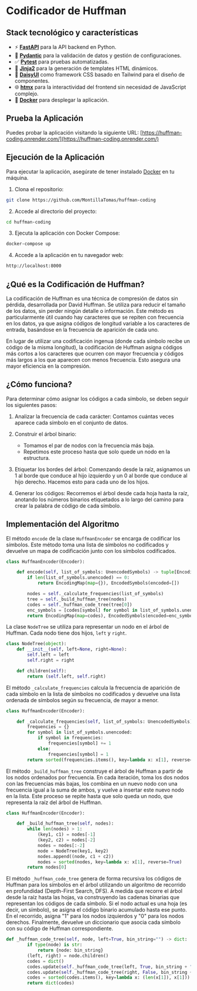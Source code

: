 # Codificador de Huffman

## Stack tecnológico y características

- ⚡ [**FastAPI**](https://fastapi.tiangolo.com) para la API backend en Python.
- 🧰 [**Pydantic**](https://docs.pydantic.dev) para la validación de datos y gestión de configuraciones.
- ✅ [**Pytest**](https://pytest.org) para pruebas automatizadas.
- 📝 [**Jinja2**](https://jinja.palletsprojects.com) para la generación de templates HTML dinámicos.
- 🎨 [**DaisyUI**](https://daisyui.com) como framework CSS basado en Tailwind para el diseño de componentes.
- 🌐 [**htmx**](https://htmx.org) para la interactividad del frontend sin necesidad de JavaScript complejo.
- 🐋 [**Docker**](https://www.docker.com) para desplegar la aplicación.

## Prueba la Aplicación

Puedes probar la aplicación visitando la siguiente URL: [https://huffman-coding.onrender.com/](https://huffman-coding.onrender.com/)

## Ejecución de la Aplicación

Para ejecutar la aplicación, asegúrate de tener instalado [Docker](https://www.docker.com) en tu máquina.

1. Clona el repositorio:

```bash
git clone https://github.com/MontillaTomas/huffman-coding
```

2. Accede al directorio del proyecto:

```bash
cd huffman-coding
```

3. Ejecuta la aplicación con Docker Compose:

```bash
docker-compose up
```

4. Accede a la aplicación en tu navegador web:

```bash
http://localhost:8000
```

## ¿Qué es la Codificación de Huffman?

La codificación de Huffman es una técnica de compresión de datos sin pérdida, desarrollada por David Huffman. Se utiliza para reducir el tamaño de los datos, sin perder ningún detalle o información. Este método es particularmente útil cuando hay caracteres que se repiten con frecuencia en los datos, ya que asigna códigos de longitud variable a los caracteres de entrada, basándose en la frecuencia de aparición de cada uno.

En lugar de utilizar una codificación ingenua (donde cada símbolo recibe un código de la misma longitud), la codificación de Huffman asigna códigos más cortos a los caracteres que ocurren con mayor frecuencia y códigos más largos a los que aparecen con menos frecuencia. Esto asegura una mayor eficiencia en la compresión.

## ¿Cómo funciona?

Para determinar cómo asignar los códigos a cada símbolo, se deben seguir los siguientes pasos:

1. Analizar la frecuencia de cada carácter: Contamos cuántas veces aparece cada símbolo en el conjunto de datos.

2. Construir el árbol binario:
    * Tomamos el par de nodos con la frecuencia más baja.
    * Repetimos este proceso hasta que solo quede un nodo en la estructura.

3. Etiquetar los bordes del árbol: Comenzando desde la raíz, asignamos un 1 al borde que conduce al hijo izquierdo y un 0 al borde que conduce al hijo derecho. Hacemos esto para cada uno de los hijos.

4. Generar los códigos: Recorremos el árbol desde cada hoja hasta la raíz, anotando los números binarios etiquetados a lo largo del camino para crear la palabra de código de cada símbolo.

## Implementación del Algoritmo

El método `encode` de la clase `HuffmanEncoder` se encarga de codificar los símbolos. Este método toma una lista de símbolos no codificados y devuelve un mapa de codificación junto con los símbolos codificados.

```python
class HuffmanEncoder(Encoder):

    def encode(self, list_of_symbols: UnencodedSymbols) -> tuple[EncodingMap, EncodedSymbols]:
        if len(list_of_symbols.unencoded) == 0:
            return EncodingMap(map={}), EncodedSymbols(encoded=[])

        nodes = self._calculate_frequencies(list_of_symbols)
        tree = self._build_huffman_tree(nodes)
        codes = self._huffman_code_tree(tree[0])
        enc_symbols = [codes[symbol] for symbol in list_of_symbols.unencoded]
        return EncodingMap(map=codes), EncodedSymbols(encoded=enc_symbols)

```

La clase `NodeTree` se utiliza para representar un nodo en el árbol de Huffman. Cada nodo tiene dos hijos, `left` y `right`.

```python
class NodeTree(object):
    def __init__(self, left=None, right=None):
        self.left = left
        self.right = right

    def children(self):
        return (self.left, self.right)
```

El método `_calculate_frequencies` calcula la frecuencia de aparición de cada símbolo en la lista de símbolos no codificados y devuelve una lista ordenada de símbolos según su frecuencia, de mayor a menor.

```python
class HuffmanEncoder(Encoder):

    def _calculate_frequencies(self, list_of_symbols: UnencodedSymbols):
        frequencies = {}
        for symbol in list_of_symbols.unencoded:
            if symbol in frequencies:
                frequencies[symbol] += 1
            else:
                frequencies[symbol] = 1
        return sorted(frequencies.items(), key=lambda x: x[1], reverse=True)

```

El método `_build_huffman_tree` construye el árbol de Huffman a partir de los nodos ordenados por frecuencia. En cada iteración, toma los dos nodos con las frecuencias más bajas, los combina en un nuevo nodo con una frecuencia igual a la suma de ambos, y vuelve a insertar este nuevo nodo en la lista. Este proceso se repite hasta que solo queda un nodo, que representa la raíz del árbol de Huffman.

```python
class HuffmanEncoder(Encoder):

    def _build_huffman_tree(self, nodes):
        while len(nodes) > 1:
            (key1, c1) = nodes[-1]
            (key2, c2) = nodes[-2]
            nodes = nodes[:-2]
            node = NodeTree(key1, key2)
            nodes.append((node, c1 + c2))
            nodes = sorted(nodes, key=lambda x: x[1], reverse=True)
        return nodes[0]
```

El método `_huffman_code_tree` genera de forma recursiva los códigos de Huffman para los símbolos en el árbol utilizando un algoritmo de recorrido en profundidad (Depth-First Search, DFS). A medida que recorre el árbol desde la raíz hasta las hojas, va construyendo las cadenas binarias que representan los códigos de cada símbolo. Si el nodo actual es una hoja (es decir, un símbolo), se asigna el código binario acumulado hasta ese punto. En el recorrido, asigna "1" para los nodos izquierdos y "0" para los nodos derechos. Finalmente, devuelve un diccionario que asocia cada símbolo con su código de Huffman correspondiente.

```python
def _huffman_code_tree(self, node, left=True, bin_string="") -> dict:
        if type(node) is str:
            return {node: bin_string}
        (left, right) = node.children()
        codes = dict()
        codes.update(self._huffman_code_tree(left, True, bin_string + "1"))
        codes.update(self._huffman_code_tree(right, False, bin_string + "0"))
        codes = sorted(codes.items(), key=lambda x: (len(x[1]), x[1]))
        return dict(codes)
```